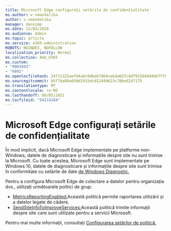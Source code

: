 ```yaml
---
title: Microsoft Edge configurați setările de confidențialitate
ms.author: v-smandalika
author: v-smandalika
manager: dansimp
ms.date: 12/03/2020
ms.audience: Admin
ms.topic: article
ms.service: o365-administration
ROBOTS: NOINDEX, NOFOLLOW
localization_priority: Normal
ms.collection: Adm_O365
ms.custom:
- "9003843"
- "6892"
ms.openlocfilehash: 24721325aefd4a8c0dbeb7864ce6da637c4df932694d4b6fff80cab5bb5b4319
ms.sourcegitcommit: b5f7da89a650d2915dc652449623c78be6247175
ms.translationtype: MT
ms.contentlocale: ro-RO
ms.lasthandoff: 08/05/2021
ms.locfileid: "54114184"
---
```

# <a name="microsoft-edge-configure-privacy-settings"></a>Microsoft Edge configurați setările de confidențialitate

În mod implicit, dacă Microsoft Edge implementate pe platforme non-Windows, datele de diagnosticare și informațiile despre site nu sunt trimise la Microsoft. Cu toate acestea, Microsoft Edge sunt implementate pe Windows 10, datele de diagnosticare și informațiile despre site sunt trimise în conformitate cu setările de date [de Windows Diagnostic.](https://docs.microsoft.com/windows/privacy/configure-windows-diagnostic-data-in-your-organization)

Pentru a configura Microsoft Edge de colectare a datelor pentru organizația dvs., utilizați următoarele politici de grup:
- [MetricsReportingEnabled:](https://docs.microsoft.com/DeployEdge/microsoft-edge-policies#metricsreportingenabled)Această politică permite raportarea utilizării și a datelor legate de cădere.
- [SendSiteInfoToImproveServices:](https://docs.microsoft.com/DeployEdge/microsoft-edge-policies#sendsiteinfotoimproveservices)Această politică trimite informații despre site care sunt utilizate pentru a servicii Microsoft.

Pentru mai multe informații, consultați [Configurarea setărilor de politică.](https://docs.microsoft.com/deployedge/microsoft-edge-enterprise-privacy-settings#configure-policy-settings)